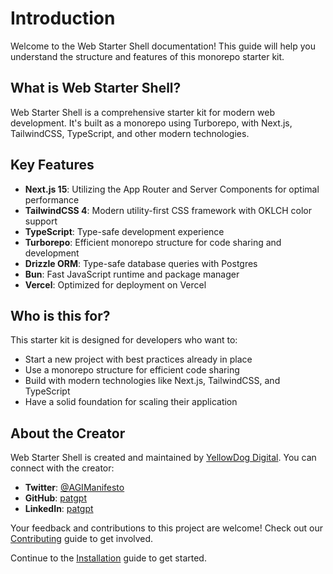 # Introduction

Welcome to the Web Starter Shell documentation! This guide will help you understand the structure and features of this monorepo starter kit.

## What is Web Starter Shell?

Web Starter Shell is a comprehensive starter kit for modern web development. It's built as a monorepo using Turborepo, with Next.js, TailwindCSS, TypeScript, and other modern technologies.

## Key Features

- **Next.js 15**: Utilizing the App Router and Server Components for optimal performance
- **TailwindCSS 4**: Modern utility-first CSS framework with OKLCH color support
- **TypeScript**: Type-safe development experience
- **Turborepo**: Efficient monorepo structure for code sharing and development
- **Drizzle ORM**: Type-safe database queries with Postgres
- **Bun**: Fast JavaScript runtime and package manager
- **Vercel**: Optimized for deployment on Vercel

## Who is this for?

This starter kit is designed for developers who want to:

- Start a new project with best practices already in place
- Use a monorepo structure for efficient code sharing
- Build with modern technologies like Next.js, TailwindCSS, and TypeScript
- Have a solid foundation for scaling their application

## About the Creator

Web Starter Shell is created and maintained by [YellowDog Digital](https://yellowdog.digital). You can connect with the creator:

- **Twitter**: [@AGIManifesto](https://twitter.com/AGIManifesto)
- **GitHub**: [patgpt](https://github.com/patgpt)
- **LinkedIn**: [patgpt](https://linkedin.com/in/patgpt)

Your feedback and contributions to this project are welcome! Check out our [Contributing](/contributing) guide to get involved.

Continue to the [Installation](/guide/installation) guide to get started. 